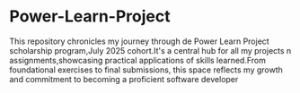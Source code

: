 # Power-Learn-Project
This repository chronicles my journey through de Power Learn Project scholarship program,July 2025 cohort.It's a central hub for all my projects n assignments,showcasing practical applications of skills learned.From foundational exercises to final submissions, this space reflects my growth and commitment to becoming a proficient software developer
